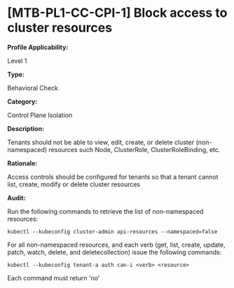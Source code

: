 # [MTB-PL1-CC-CPI-1] Block access to cluster resources

**Profile Applicability:** 

Level 1

**Type:**

Behavioral Check

**Category:**

Control Plane Isolation

**Description:** 

Tenants should not be able to view, edit, create, or delete cluster (non-namespaced) resources such Node, ClusterRole, ClusterRoleBinding, etc. 

**Rationale:** 

Access controls should be configured for tenants so that a tenant cannot list, create, modify or delete cluster resources

**Audit:**

Run the following commands to retrieve the list of non-namespaced resources:

  	kubectl --kubeconfig cluster-admin api-resources --namespaced=false

For all non-namespaced resources, and each verb (get, list, create, update, patch, watch, delete, and deletecollection) issue the following commands:
	
	kubectl --kubeconfig tenant-a auth can-i <verb> <resource>

Each command must return 'no'
